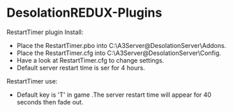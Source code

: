 # DesolationREDUX-Plugins

RestartTimer plugin Install:

* Place the RestartTimer.pbo into C:\A3Server\@DesolationServer\Addons.
* Place the RestartTimer.cfg into C:\A3Server\@DesolationServer\Config.
* Have a look at RestartTimer.cfg to change settings.
* Default server restart time is ser for 4 hours.

RestartTimer use:

* Default key is 'T' in game .The server restart time will appear for 40 seconds then fade out.

